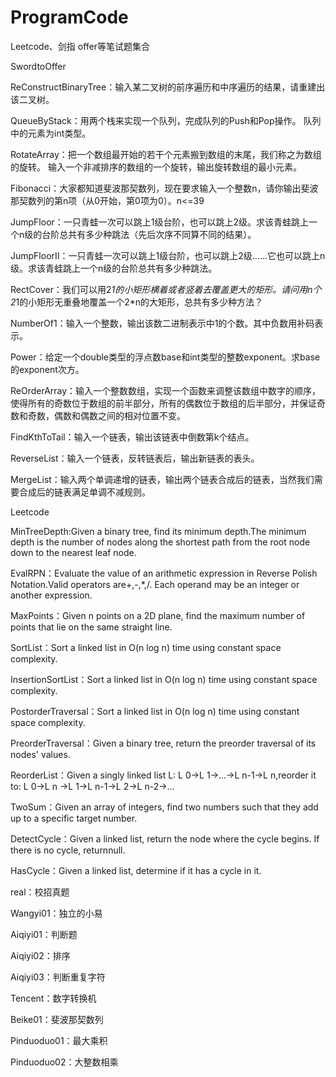 # ProgramCode
Leetcode、剑指 offer等笔试题集合

SwordtoOffer

ReConstructBinaryTree：输入某二叉树的前序遍历和中序遍历的结果，请重建出该二叉树。

QueueByStack：用两个栈来实现一个队列，完成队列的Push和Pop操作。 队列中的元素为int类型。

RotateArray：把一个数组最开始的若干个元素搬到数组的末尾，我们称之为数组的旋转。 输入一个非减排序的数组的一个旋转，输出旋转数组的最小元素。

Fibonacci：大家都知道斐波那契数列，现在要求输入一个整数n，请你输出斐波那契数列的第n项（从0开始，第0项为0）。n<=39

JumpFloor：一只青蛙一次可以跳上1级台阶，也可以跳上2级。求该青蛙跳上一个n级的台阶总共有多少种跳法（先后次序不同算不同的结果）。

JumpFloorII：一只青蛙一次可以跳上1级台阶，也可以跳上2级……它也可以跳上n级。求该青蛙跳上一个n级的台阶总共有多少种跳法。

RectCover：我们可以用2*1的小矩形横着或者竖着去覆盖更大的矩形。请问用n个2*1的小矩形无重叠地覆盖一个2*n的大矩形，总共有多少种方法？

NumberOf1：输入一个整数，输出该数二进制表示中1的个数。其中负数用补码表示。

Power：给定一个double类型的浮点数base和int类型的整数exponent。求base的exponent次方。

ReOrderArray：输入一个整数数组，实现一个函数来调整该数组中数字的顺序，使得所有的奇数位于数组的前半部分，所有的偶数位于数组的后半部分，并保证奇数和奇数，偶数和偶数之间的相对位置不变。

FindKthToTail：输入一个链表，输出该链表中倒数第k个结点。

ReverseList：输入一个链表，反转链表后，输出新链表的表头。

MergeList：输入两个单调递增的链表，输出两个链表合成后的链表，当然我们需要合成后的链表满足单调不减规则。


Leetcode

MinTreeDepth:Given a binary tree, find its minimum depth.The minimum depth is the number of nodes along the shortest path from the root node down to the nearest leaf node.

EvalRPN：Evaluate the value of an arithmetic expression in Reverse Polish Notation.Valid operators are+,-,*,/. Each operand may be an integer or another expression.

MaxPoints：Given n points on a 2D plane, find the maximum number of points that lie on the same straight line.

SortList：Sort a linked list in O(n log n) time using constant space complexity.

InsertionSortList：Sort a linked list in O(n log n) time using constant space complexity.

PostorderTraversal：Sort a linked list in O(n log n) time using constant space complexity.

PreorderTraversal：Given a binary tree, return the preorder traversal of its nodes' values.

ReorderList：Given a singly linked list L: L 0→L 1→…→L n-1→L n,reorder it to: L 0→L n →L 1→L n-1→L 2→L n-2→…

TwoSum：Given an array of integers, find two numbers such that they add up to a specific target number.

DetectCycle：Given a linked list, return the node where the cycle begins. If there is no cycle, returnnull.

HasCycle：Given a linked list, determine if it has a cycle in it.


real：校招真题

Wangyi01：独立的小易

Aiqiyi01：判断题

Aiqiyi02：排序

Aiqiyi03：判断重复字符

Tencent：数字转换机

Beike01：斐波那契数列

Pinduoduo01：最大乘积

Pinduoduo02：大整数相乘